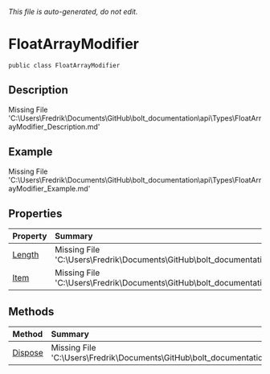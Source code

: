 *This file is auto-generated, do not edit.*

# FloatArrayModifier
`public class FloatArrayModifier`
## Description
Missing File 'C:\Users\Fredrik\Documents\GitHub\bolt_documentation\api\Types\FloatArrayModifier_Description.md'
## Example
Missing File 'C:\Users\Fredrik\Documents\GitHub\bolt_documentation\api\Types\FloatArrayModifier_Example.md'
## Properties
| Property | Summary |
|:-----|:--------|
|[Length](FloatArrayModifier/P/Length.md)|Missing File 'C:\Users\Fredrik\Documents\GitHub\bolt_documentation\api\Types\FloatArrayModifier\P\Length_Summary.md'|
|[Item](FloatArrayModifier/P/Item.md)|Missing File 'C:\Users\Fredrik\Documents\GitHub\bolt_documentation\api\Types\FloatArrayModifier\P\Item_Summary.md'|
## Methods
| Method | Summary |
|:-----|:--------|
|[Dispose](FloatArrayModifier/M/Dispose.md)|Missing File 'C:\Users\Fredrik\Documents\GitHub\bolt_documentation\api\Types\FloatArrayModifier\M\Dispose_Summary.md'|
